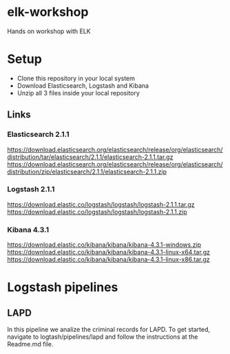 # elk-workshop
Hands on workshop with ELK

# Setup
- Clone this repository in your local system
- Download Elasticsearch, Logstash and Kibana 
- Unzip all 3 files inside your local repository

## Links

### Elasticsearch 2.1.1

https://download.elasticsearch.org/elasticsearch/release/org/elasticsearch/distribution/tar/elasticsearch/2.1.1/elasticsearch-2.1.1.tar.gz
https://download.elasticsearch.org/elasticsearch/release/org/elasticsearch/distribution/zip/elasticsearch/2.1.1/elasticsearch-2.1.1.zip

### Logstash 2.1.1

https://download.elastic.co/logstash/logstash/logstash-2.1.1.tar.gz
https://download.elastic.co/logstash/logstash/logstash-2.1.1.zip

### Kibana 4.3.1

https://download.elastic.co/kibana/kibana/kibana-4.3.1-windows.zip
https://download.elastic.co/kibana/kibana/kibana-4.3.1-linux-x64.tar.gz
https://download.elastic.co/kibana/kibana/kibana-4.3.1-linux-x86.tar.gz


# Logstash pipelines

## LAPD 

In this pipeline we analize the criminal records for LAPD. To get started, navigate to logtash/pipelines/lapd and follow the instructions at the Readme.md file.

